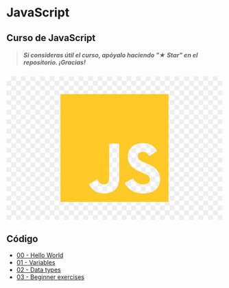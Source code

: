 # JavaScript

## Curso de JavaScript

> ##### Si consideras útil el curso, apóyalo haciendo "★ Star" en el repositorio. ¡Gracias!

![](./Images/header.jpg)

## Código

* [00 - Hello World](./Basic/00-helloworld.js)
* [01 - Variables](./Basic/01-variables.js)
* [02 - Data types](./Basic/02-datatypes.js)
* [03 - Beginner exercises](./Basic/03-beginner-exercises.js)
